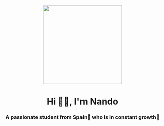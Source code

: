 <div id="header" align="center">
    <img src="https://giphy.com/embed/VJxNm7zrm3K4E" width="250px">
    <h1 align="center">Hi 👋🏼, I'm Nando</h1>
    <h3 align="center">A passionate student from Spain🥘 who is in constant growth🌱</h3>
</div>
